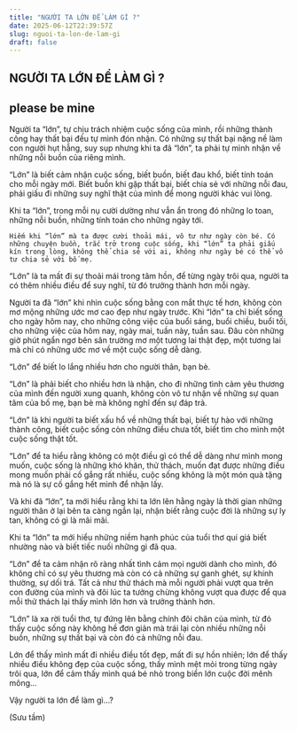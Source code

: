 ```yaml
---
title: "NGƯỜI TA LỚN ĐỂ LÀM GÌ ?"
date: 2025-06-12T22:39:57Z
slug: nguoi-ta-lon-de-lam-gi
draft: false
---
```


## NGƯỜI TA LỚN ĐỂ LÀM GÌ ?

## please be mine

Người ta “lớn”, tự chịu trách nhiệm cuộc sống của mình, rồi những thành công hay thất bại đều tự mình đón nhận. Có những sự thất bại nặng nề làm con người hụt hẫng, suy sụp nhưng khi ta đã “lớn”, ta phải tự mình nhận về những nỗi buồn của riêng mình.
 
“Lớn” là biết cảm nhận cuộc sống, biết buồn, biết đau khổ, biết tính toán cho mỗi ngày mới. Biết buồn khi gặp thất bại, biết chia sẻ với những nỗi đau, phải giấu đi những suy nghĩ thật của mình để mong người khác vui lòng.
 
Khi ta “lớn”, trong mỗi nụ cười dường như vẫn ẩn trong đó những lo toan, những nỗi buồn, những tính toán cho những ngày tới.
 

	Hiếm khi “lớn” mà ta được cười thoải mái, vô tư như ngày còn bé. Có những chuyện buồn, trắc trở trong cuộc sống, khi “lớn” ta phải giấu kín trong lòng, không thể chia sẻ với ai, không như ngày bé có thể vô tư chia sẻ với bố mẹ.
 
“Lớn” là ta mất đi sự thoải mái trong tâm hồn, để từng ngày trôi qua, người ta có thêm nhiều điều để suy nghĩ, từ đó trưởng thành hơn mỗi ngày.
 
Người ta đã “lớn” khi nhìn cuộc sống bằng con mắt thực tế hơn, không còn mơ mộng những ước mơ cao đẹp như ngày trước. Khi “lớn” ta chỉ biết sống cho ngày hôm nay, cho những công việc của buổi sáng, buổi chiều, buổi tối, cho những việc của hôm nay, ngày mai, tuần này, tuần sau. Đâu còn những giờ phút ngẩn ngơ bên sân trường mơ một tương lai thật đẹp, một tương lai mà chỉ có những ước mơ về một cuộc sống dễ dàng.
 
“Lớn” để biết lo lắng nhiều hơn cho người thân, bạn bè.
 
“Lớn” là phải biết cho nhiều hơn là nhận, cho đi những tình cảm yêu thương của mình đến người xung quanh, không còn vô tư nhận về những sự quan tâm của bố mẹ, bạn bè mà không nghĩ đến sự đáp trả.
 
“Lớn” là khi người ta biết xấu hổ về những thất bại, biết tự hào với những thành công, biết cuộc sống còn những điều chưa tốt, biết tìm cho mình một cuộc sống thật tốt.
 
“Lớn” để ta hiểu rằng không có một điều gì có thể dễ dàng như mình mong muốn, cuộc sống là những khó khăn, thử thách, muốn đạt được những điều mong muốn phải cố gắng rất nhiều, cuộc sống không là một món quà tặng mà nó là sự cố gắng hết mình để nhận lấy.
 
Và khi đã “lớn”, ta mới hiểu rằng khi ta lớn lên hằng ngày là thời gian những người thân ở lại bên ta càng ngắn lại, nhận biết rằng cuộc đời là những sự ly tan, không có gì là mãi mãi.
 
Khi ta “lớn” ta mới hiểu những niềm hạnh phúc của tuổi thơ quí giá biết nhường nào và biết tiếc nuối những gì đã qua.
 
“Lớn” để ta cảm nhận rõ ràng nhất tình cảm mọi người dành cho mình, đó không chỉ có sự yêu thương mà còn có cả những sự ganh ghét, sự khinh thường, sự dối trá. Tất cả như thử thách mà mỗi người phải vượt qua trên con đường của mình và đôi lúc ta tưởng chừng không vượt qua được để qua mỗi thử thách lại thấy mình lớn hơn và trưởng thành hơn.
 
“Lớn” là xa rời tuổi thơ, tự đứng lên bằng chính đôi chân của mình, từ đó thấy cuộc sống này không hề đơn giản mà trái lại còn nhiều những nỗi buồn, những sự thất bại và còn đó cả những nỗi đau.
 
Lớn để thấy mình mất đi nhiều điều tốt đẹp, mất đi sự hồn nhiên; lớn để thấy nhiều điều không đẹp của cuộc sống, thấy mình mệt mỏi trong từng ngày trôi qua, lớn để cảm thấy mình quá bé nhỏ trong biển lớn cuộc đời mênh mông…
 
Vậy người ta lớn để làm gì…?
 
(Sưu tầm)